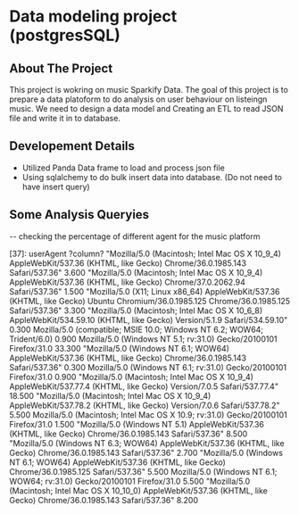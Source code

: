 # Data modeling project (postgresSQL)
## About The Project

This project is wokring on music Sparkify Data. 
The goal of this project is to prepare a data platoform to do analysis on user behaviour on listeingn music. 
We need to design a data model and Creating an ETL to read JSON file and write it in to database. 

## Developement Details
- Utilized Panda Data frame to load and process json file
- Using sqlalchemy to do bulk insert data into database. (Do not need to have insert query)


## Some Analysis Queryies 
-- checking the percentage of different agent for the music platform 



[37]:
userAgent	?column?
"Mozilla/5.0 (Macintosh; Intel Mac OS X 10_9_4) AppleWebKit/537.36 (KHTML, like Gecko) Chrome/36.0.1985.143 Safari/537.36"	3.600
"Mozilla/5.0 (Macintosh; Intel Mac OS X 10_9_4) AppleWebKit/537.36 (KHTML, like Gecko) Chrome/37.0.2062.94 Safari/537.36"	1.500
"Mozilla/5.0 (X11; Linux x86_64) AppleWebKit/537.36 (KHTML, like Gecko) Ubuntu Chromium/36.0.1985.125 Chrome/36.0.1985.125 Safari/537.36"	3.300
"Mozilla/5.0 (Macintosh; Intel Mac OS X 10_6_8) AppleWebKit/534.59.10 (KHTML, like Gecko) Version/5.1.9 Safari/534.59.10"	0.300
Mozilla/5.0 (compatible; MSIE 10.0; Windows NT 6.2; WOW64; Trident/6.0)	0.900
Mozilla/5.0 (Windows NT 5.1; rv:31.0) Gecko/20100101 Firefox/31.0	33.300
"Mozilla/5.0 (Windows NT 6.1; WOW64) AppleWebKit/537.36 (KHTML, like Gecko) Chrome/36.0.1985.143 Safari/537.36"	0.300
Mozilla/5.0 (Windows NT 6.1; rv:31.0) Gecko/20100101 Firefox/31.0	0.900
"Mozilla/5.0 (Macintosh; Intel Mac OS X 10_9_4) AppleWebKit/537.77.4 (KHTML, like Gecko) Version/7.0.5 Safari/537.77.4"	18.500
"Mozilla/5.0 (Macintosh; Intel Mac OS X 10_9_4) AppleWebKit/537.78.2 (KHTML, like Gecko) Version/7.0.6 Safari/537.78.2"	5.500
Mozilla/5.0 (Macintosh; Intel Mac OS X 10.9; rv:31.0) Gecko/20100101 Firefox/31.0	1.500
"Mozilla/5.0 (Windows NT 5.1) AppleWebKit/537.36 (KHTML, like Gecko) Chrome/36.0.1985.143 Safari/537.36"	8.500
"Mozilla/5.0 (Windows NT 6.3; WOW64) AppleWebKit/537.36 (KHTML, like Gecko) Chrome/36.0.1985.143 Safari/537.36"	2.700
"Mozilla/5.0 (Windows NT 6.1; WOW64) AppleWebKit/537.36 (KHTML, like Gecko) Chrome/36.0.1985.125 Safari/537.36"	5.500
Mozilla/5.0 (Windows NT 6.1; WOW64; rv:31.0) Gecko/20100101 Firefox/31.0	5.500
"Mozilla/5.0 (Macintosh; Intel Mac OS X 10_10_0) AppleWebKit/537.36 (KHTML, like Gecko) Chrome/36.0.1985.143 Safari/537.36"	8.200
